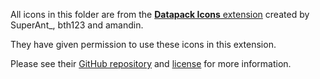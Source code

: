 All icons in this folder are from the [**Datapack Icons** extension](https://marketplace.visualstudio.com/items?itemName=SuperAnt.mc-dp-icons) created by SuperAnt_, bth123 and amandin.

They have given permission to use these icons in this extension.

Please see their [GitHub repository](https://github.com/SuperAnt220/mc-dp-icons) and [license](https://github.com/SuperAnt220/mc-dp-icons/blob/main/LICENSE.txt) for more information.
